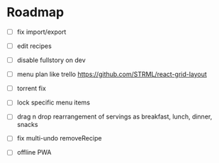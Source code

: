 # Roadmap

- [ ] fix import/export
- [ ] edit recipes
- [ ] disable fullstory on dev

- [ ] menu plan like trello https://github.com/STRML/react-grid-layout
- [ ] torrent fix
- [ ] lock specific menu items
- [ ] drag n drop rearrangement of servings as breakfast, lunch, dinner, snacks
- [ ] fix multi-undo removeRecipe
- [ ] offline PWA
